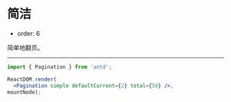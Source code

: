 # 简洁

- order: 6

简单地翻页。

---

````jsx
import { Pagination } from 'antd';

ReactDOM.render(
  <Pagination simple defaultCurrent={2} total={50} />,
mountNode);
````
